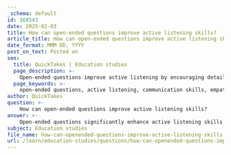 ```yaml
---
_schema: default
id: 168543
date: 2025-02-03
title: How can open-ended questions improve active listening skills?
article_title: How can open-ended questions improve active listening skills?
date_format: MMM DD, YYYY
post_on_text: Posted on
seo:
  title: QuickTakes | Education studies
  page_description: >-
    Open-ended questions improve active listening by encouraging detailed responses, fostering exploration, maintaining engagement, demonstrating empathy, and aiding clarification.
  page_keywords: >-
    open-ended questions, active listening, communication skills, empathetic listening, engaging conversations, exploration of ideas, dialogue enhancement, respect in communication, clarifying understanding, effective questioning
author: QuickTakes
question: >-
    How can open-ended questions improve active listening skills?
answer: >-
    Open-ended questions significantly enhance active listening skills in several ways:\n\n1. **Encouraging Elaboration**: Open-ended questions prompt the speaker to provide more detailed responses rather than simple yes or no answers. This encourages the listener to engage more deeply with the content being shared. For example, asking "What are your thoughts on this issue?" invites the speaker to elaborate on their perspective, allowing the listener to gain a better understanding of their viewpoint.\n\n2. **Fostering Exploration of Ideas**: By using open-ended questions, listeners can explore topics from various angles. This not only enriches the conversation but also helps the listener to grasp the complexities of the speaker's thoughts. Questions like "How do you see this affecting our community?" can lead to discussions that uncover new insights and connections.\n\n3. **Maintaining Engagement**: Open-ended questions keep the dialogue flowing and prevent it from stagnating. They encourage ongoing interaction and can lead to a more dynamic conversation. For instance, following up with "What implications do you think this has for our future discussions?" can sustain momentum and deepen the exploration of ideas.\n\n4. **Demonstrating Empathy and Respect**: Asking open-ended questions shows that the listener values the speaker's input and is genuinely interested in their perspective. This fosters a respectful environment where participants feel safe to share their thoughts, which is crucial for effective active listening.\n\n5. **Clarifying and Verifying Understanding**: Open-ended questions can also serve as a tool for clarification. By asking questions like "Can you explain that further?" or "What do you mean by that?" listeners can ensure they fully understand the speaker's message, which is a key component of active listening.\n\nIn summary, open-ended questions are essential for improving active listening skills as they encourage detailed responses, foster exploration of ideas, maintain engagement, demonstrate empathy, and aid in clarification. By incorporating these questions into discussions, participants can create a more meaningful and productive dialogue.
subject: Education studies
file_name: how-can-openended-questions-improve-active-listening-skills.md
url: /learn/education-studies/questions/how-can-openended-questions-improve-active-listening-skills
---
```


&nbsp;